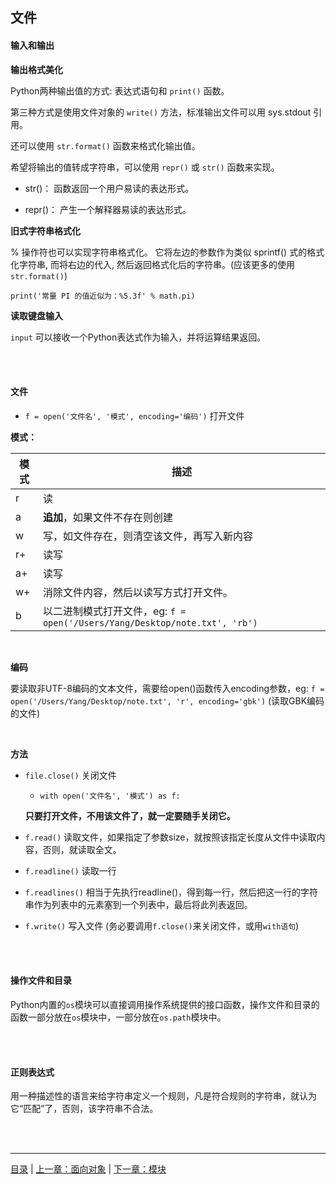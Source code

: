 ## 文件

#### 输入和输出

**输出格式美化**

Python两种输出值的方式: 表达式语句和 `print()` 函数。

第三种方式是使用文件对象的 `write()` 方法，标准输出文件可以用 sys.stdout 引用。

还可以使用 `str.format()` 函数来格式化输出值。

希望将输出的值转成字符串，可以使用 `repr()` 或 `str()` 函数来实现。

* str()： 函数返回一个用户易读的表达形式。

* repr()： 产生一个解释器易读的表达形式。


**旧式字符串格式化**

% 操作符也可以实现字符串格式化。 它将左边的参数作为类似 sprintf() 式的格式化字符串, 而将右边的代入, 然后返回格式化后的字符串。(应该更多的使用 `str.format()`)

`print('常量 PI 的值近似为：%5.3f' % math.pi)`


**读取键盘输入**

`input` 可以接收一个Python表达式作为输入，并将运算结果返回。

<br><br>


#### 文件

* `f = open('文件名', '模式', encoding='编码')`  打开文件

**模式：**

模式 | 描述
-----|------
  r |  读
  a |  **追加**，如果文件不存在则创建
  w |  写，如文件存在，则清空该文件，再写入新内容
  r+|  读写
  a+|  读写
  w+|  消除文件内容，然后以读写方式打开文件。
  b |  以二进制模式打开文件，eg: `f = open('/Users/Yang/Desktop/note.txt', 'rb')`

<br>


**编码**

要读取非UTF-8编码的文本文件，需要给open()函数传入encoding参数，eg: `f = open('/Users/Yang/Desktop/note.txt', 'r', encoding='gbk')` (读取GBK编码的文件)

<br>


**方法**

* `file.close()`  关闭文件

    * `with open('文件名', '模式') as f:`
    
    **只要打开文件，不用该文件了，就一定要随手关闭它。**


* `f.read()`  读取文件，如果指定了参数size，就按照该指定长度从文件中读取内容，否则，就读取全文。

* `f.readline()`  读取一行

* `f.readlines()`  相当于先执行readline()，得到每一行，然后把这一行的字符串作为列表中的元素塞到一个列表中，最后将此列表返回。

* `f.write()` 写入文件 (务必要调用`f.close()`来关闭文件，或用`with语句`)

<br><br>


#### 操作文件和目录

Python内置的`os`模块可以直接调用操作系统提供的接口函数，操作文件和目录的函数一部分放在`os`模块中，一部分放在`os.path`模块中。

<br><br>


#### 正则表达式

用一种描述性的语言来给字符串定义一个规则，凡是符合规则的字符串，就认为它“匹配”了，否则，该字符串不合法。

<br><br>

-----

[目录](https://github.com/ykqmain/Learning-Python-with-Git) | [上一章：面向对象](https://github.com/ykqmain/Learning-Python-with-Git/blob/master/text/4.md) | [下一章：模块](https://github.com/ykqmain/Learning-Python-with-Git/blob/master/text/6.md)
